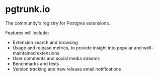 # pgtrunk.io
The community's registry for Postgres extensions.

Features will include:

* Extension search and browsing
* Usage and release metrics, to provide insight into popular and well-maintained extensions
* User comments and social media streams
* Benchmarks and tests
* Version tracking and new release email notifications

